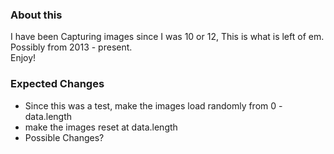 ### About this 
I have been Capturing images since I was 10 or 12, This is what is left of em.   
Possibly from 2013 - present.   
Enjoy!

### Expected Changes 
- Since this was a test, make the images load randomly from 0 - data.length
- make the images reset at data.length
- Possible Changes?
